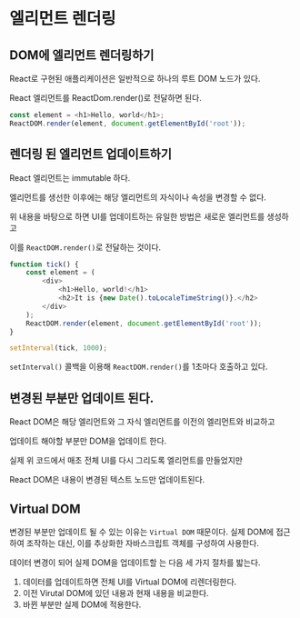 # 엘리먼트 렌더링

## DOM에 엘리먼트 렌더링하기

React로 구현된 애플리케이션은 일반적으로 하나의 루트 DOM 노드가 있다.

React 엘리먼트를 ReactDom.render()로 전달하면 된다.

```javascript
const element = <h1>Hello, world</h1>;
ReactDOM.render(element, document.getElementById('root'));
```

## 렌더링 된 엘리먼트 업데이트하기

React 엘리먼트는 immutable 하다.

엘리먼트를 생선한 이후에는 해당 엘리먼트의 자식이나 속성을 변경할 수 없다.

위 내용을 바탕으로 하면 UI를 업데이트하는 유일한 방법은 새로운 엘리먼트를 생성하고

이를 `ReactDOM.render()`로 전달하는 것이다.

```javascript
function tick() {
    const element = (
        <div>
            <h1>Hello, world!</h1>
            <h2>It is {new Date().toLocaleTimeString()}.</h2>
        </div>
    );
    ReactDOM.render(element, document.getElementById('root'));
}

setInterval(tick, 1000);
```

`setInterval()` 콜백을 이용해 `ReactDOM.render()`를 1초마다 호출하고 있다.

## 변경된 부분만 업데이트 된다.

React DOM은 해당 엘리먼트와 그 자식 엘리먼트를 이전의 엘리먼트와 비교하고

업데이트 해야할 부분만 DOM을 업데이트 한다.

실제 위 코드에서 매초 전체 UI를 다시 그리도록 엘리먼트를 만들었지만

React DOM은 내용이 변경된 텍스트 노드만 업데이트된다.

## Virtual DOM

변경된 부분만 업데이트 될 수 있는 이유는 `Virtual DOM` 때문이다.
실제 DOM에 접근하여 조작하는 대신, 이를 추상화한 자바스크립트 객체를 구성하여 사용한다.

데이터 변경이 되어 실제 DOM을 업데이트할 는 다음 세 가지 절차를 밟는다.

1. 데이터를 업데이트하면 전체 UI를 Virtual DOM에 리렌더링한다.
2. 이전 Virutal DOM에 있던 내용과 현재 내용을 비교한다.
3. 바뀐 부분만 실제 DOM에 적용한다.